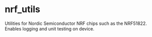 nrf_utils
=========

Utilities for Nordic Semiconductor NRF chips such as the NRF51822. Enables logging and unit testing on device.
